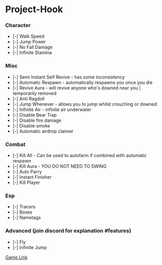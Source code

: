 # Project-Hook
### Character
* [-] Walk Speed
* [-] Jump Power
* [-] No Fall Damage
* [-] Infinite Stamina

### Misc
* [-] Semi Instant Self Revive   -   has some inconsistency
* [-] Automatic Respawn          -   automatically respawns you once you die
* [-] Revive Aura                -   will revive anyone who's downed near you | temporarily removed
* [-] Anti Ragdoll
* [-] Jump Whenever              -   allows you to jump whilst crouching or downed
* [-] Infinite Air               -   infinite air underwater
* [-] Disable Bear Trap
* [-] Disable fire damage
* [-] Disable smoke
* [-] Automatic airdrop claimer

### Combat
* [-] Kill All - Can be used to autofarm if combined with automatic respawn
* [-] Kill Aura - YOU DO NOT NEED TO SWING
* [-] Auto Parry
* [-] Instant Finisher
* [-] Kill Player

### Esp
* [-] Tracers
* [-] Boxes
* [-] Nametags

### Advanced (join discord for explanation #features)
* [-] Fly
* [-] Infinite Jump

[Game Link](https://www.roblox.com/games/4282985734/redir)
